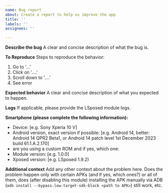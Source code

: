 ```yaml
---
name: Bug report
about: Create a report to help us improve the app
title: ''
labels: ''
assignees: ''

---
```


**Describe the bug**
A clear and concise description of what the bug is.

**To Reproduce**
Steps to reproduce the behavior:
1. Go to '...'
2. Click on '....'
3. Scroll down to '....'
4. See error

**Expected behavior**
A clear and concise description of what you expected to happen.

**Logs**
If applicable, please provide the LSposed module logs.

**Smartphone (please complete the following information):**
 - Device: [e.g. Sony Xperia 10 V]
 - Android version, exact version if possible: [e.g. Android 14, better: Android 14 QPR2 Beta1, or Android 14 patch level 1st December 2023 build 61.1.A.2.170]
 - are you using a custom ROM and if yes, which one:
 - Module version: [e.g. 1.0.0]
 - Xposed version: [e.g. LSposed 1.9.2)

**Additional context**
Add any other context about the problem here. Does the problem happen only with certain APKs (and if yes, which ones?) or all of them, does (after disabling this module) installing the APK manually via ADB (`adb install --bypass-low-target-sdk-block <path to APK>`) still work, etc.
